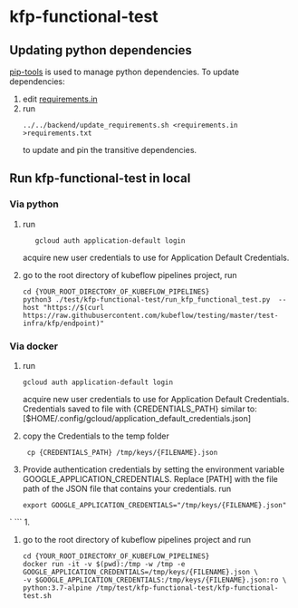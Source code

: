 # kfp-functional-test

## Updating python dependencies

[pip-tools](https://github.com/jazzband/pip-tools) is used to manage python
dependencies. To update dependencies:
1. edit [requirements.in](requirements.in)
1. run
    ```
    ../../backend/update_requirements.sh <requirements.in >requirements.txt
    ```
    to update and pin the transitive dependencies.

## Run kfp-functional-test in local

### Via python

1. run
   ```
      gcloud auth application-default login
   ```
    acquire new user credentials to use for Application Default Credentials.

1. go to the root directory of kubeflow pipelines project, run
   ```
   cd {YOUR_ROOT_DIRECTORY_OF_KUBEFLOW_PIPELINES}
   python3 ./test/kfp-functional-test/run_kfp_functional_test.py  --host "https://$(curl https://raw.githubusercontent.com/kubeflow/testing/master/test-infra/kfp/endpoint)"
   ```

### Via docker
1. run
    ```
    gcloud auth application-default login
    ```
    acquire new user credentials to use for Application Default Credentials. 
    Credentials saved to file with {CREDENTIALS_PATH} similar to: [$HOME/.config/gcloud/application_default_credentials.json]

1. copy the Credentials to the temp folder
   ```
    cp {CREDENTIALS_PATH} /tmp/keys/{FILENAME}.json
   ```
1. Provide authentication credentials by setting the environment variable GOOGLE_APPLICATION_CREDENTIALS. 
   Replace [PATH] with the file path of the JSON file that contains your credentials.
   run 
   ```
   export GOOGLE_APPLICATION_CREDENTIALS="/tmp/keys/{FILENAME}.json"
`  ```
1. 
1. go to the root directory of kubeflow pipelines project and run
   ```
   cd {YOUR_ROOT_DIRECTORY_OF_KUBEFLOW_PIPELINES}
   docker run -it -v $(pwd):/tmp -w /tmp -e GOOGLE_APPLICATION_CREDENTIALS=/tmp/keys/{FILENAME}.json \
   -v $GOOGLE_APPLICATION_CREDENTIALS:/tmp/keys/{FILENAME}.json:ro \
   python:3.7-alpine /tmp/test/kfp-functional-test/kfp-functional-test.sh
   ```
   